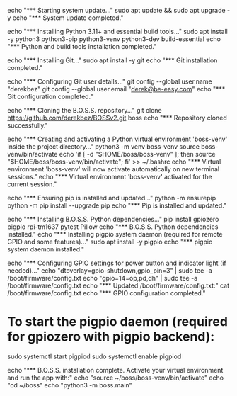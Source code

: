 echo "*** Starting system update..."
sudo apt update && sudo apt upgrade -y
echo "*** System update completed."

echo "*** Installing Python 3.11+ and essential build tools..."
sudo apt install -y python3 python3-pip python3-venv python3-dev build-essential
echo "*** Python and build tools installation completed."

echo "*** Installing Git..."
sudo apt install -y git
echo "*** Git installation completed."

echo "*** Configuring Git user details..."
git config --global user.name "derekbez"
git config --global user.email "derek@be-easy.com"
echo "*** Git configuration completed."

echo "*** Cloning the B.O.S.S. repository..."
git clone https://github.com/derekbez/BOSSv2.git boss
echo "*** Repository cloned successfully."

echo "*** Creating and activating a Python virtual environment 'boss-venv' inside the project directory..."
python3 -m venv boss-venv
source boss-venv/bin/activate
echo 'if [ -d "$HOME/boss/boss-venv" ]; then source "$HOME/boss/boss-venv/bin/activate"; fi' >> ~/.bashrc
echo "*** Virtual environment 'boss-venv' will now activate automatically on new terminal sessions."
echo "*** Virtual environment 'boss-venv' activated for the current session."

echo "*** Ensuring pip is installed and updated..."
python -m ensurepip
python -m pip install --upgrade pip
echo "*** Pip is installed and updated."

echo "*** Installing B.O.S.S. Python dependencies..."
pip install gpiozero pigpio rpi-tm1637 pytest Pillow
echo "*** B.O.S.S. Python dependencies installed."
echo "*** Installing pigpio system daemon (required for remote GPIO and some features)..."
sudo apt install -y pigpio
echo "*** pigpio system daemon installed."

echo "*** Configuring GPIO settings for power button and indicator light (if needed)..."
echo "dtoverlay=gpio-shutdown,gpio_pin=3" | sudo tee -a /boot/firmware/config.txt
echo "gpio=14=op,pd,dh" | sudo tee -a /boot/firmware/config.txt
echo "*** Updated /boot/firmware/config.txt:"
cat /boot/firmware/config.txt
echo "*** GPIO configuration completed."

# To start the pigpio daemon (required for gpiozero with pigpio backend):
sudo systemctl start pigpiod
sudo systemctl enable pigpiod

echo "*** B.O.S.S. installation complete. Activate your virtual environment and run the app with:"
echo "source ~/boss/boss-venv/bin/activate"
echo "cd ~/boss"
echo "python3 -m boss.main"

